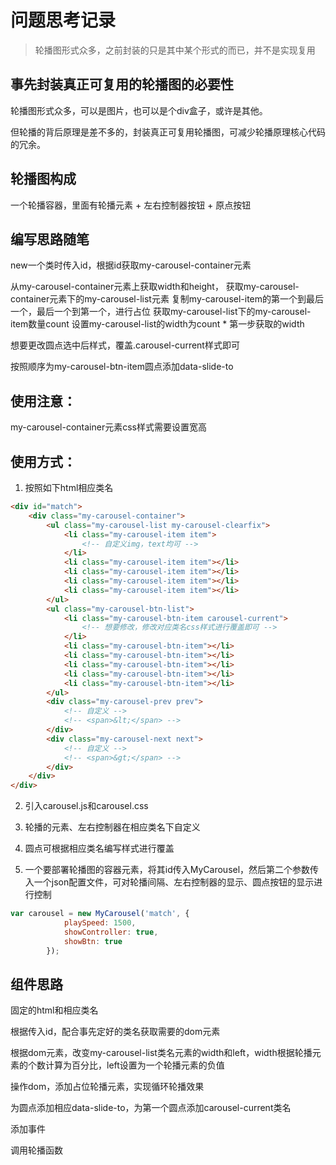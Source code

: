 # 问题思考记录

> 轮播图形式众多，之前封装的只是其中某个形式的而已，并不是实现复用

## 事先封装真正可复用的轮播图的必要性

轮播图形式众多，可以是图片，也可以是个div盒子，或许是其他。

但轮播的背后原理是差不多的，封装真正可复用轮播图，可减少轮播原理核心代码的冗余。

## 轮播图构成

一个轮播容器，里面有轮播元素 + 左右控制器按钮 + 原点按钮

## 编写思路随笔

new一个类时传入id，根据id获取my-carousel-container元素

从my-carousel-container元素上获取width和height，
获取my-carousel-container元素下的my-carousel-list元素
复制my-carousel-item的第一个到最后一个，最后一个到第一个，进行占位
获取my-carousel-list下的my-carousel-item数量count
设置my-carousel-list的width为count * 第一步获取的width


想要更改圆点选中后样式，覆盖.carousel-current样式即可

按照顺序为my-carousel-btn-item圆点添加data-slide-to

## 使用注意：

my-carousel-container元素css样式需要设置宽高

## 使用方式：

1. 按照如下html相应类名

```html
<div id="match">
    <div class="my-carousel-container">
        <ul class="my-carousel-list my-carousel-clearfix">
            <li class="my-carousel-item item">
                <!-- 自定义img，text均可 -->
            </li>
            <li class="my-carousel-item item"></li>
            <li class="my-carousel-item item"></li>
            <li class="my-carousel-item item"></li>
            <li class="my-carousel-item item"></li>  
        </ul>
        <ul class="my-carousel-btn-list"> 
            <li class="my-carousel-btn-item carousel-current">
                <!-- 想要修改，修改对应类名css样式进行覆盖即可 -->
            </li>
            <li class="my-carousel-btn-item"></li>
            <li class="my-carousel-btn-item"></li>
            <li class="my-carousel-btn-item"></li>
            <li class="my-carousel-btn-item"></li>
            <li class="my-carousel-btn-item"></li>                
        </ul>
        <div class="my-carousel-prev prev">
            <!-- 自定义 -->
            <!-- <span>&lt;</span> -->
        </div>
        <div class="my-carousel-next next">
            <!-- 自定义 -->
            <!-- <span>&gt;</span> -->
        </div>
    </div>
</div>
```

2. 引入carousel.js和carousel.css

3. 轮播的元素、左右控制器在相应类名下自定义

4. 圆点可根据相应类名编写样式进行覆盖

5. 一个要部署轮播图的容器元素，将其id传入MyCarousel，然后第二个参数传入一个json配置文件，可对轮播间隔、左右控制器的显示、圆点按钮的显示进行控制
```js  
var carousel = new MyCarousel('match', {
            playSpeed: 1500,
            showController: true,
            showBtn: true
        });
```

## 组件思路

固定的html和相应类名

根据传入id，配合事先定好的类名获取需要的dom元素

根据dom元素，改变my-carousel-list类名元素的width和left，width根据轮播元素的个数计算为百分比，left设置为一个轮播元素的负值

操作dom，添加占位轮播元素，实现循环轮播效果

为圆点添加相应data-slide-to，为第一个圆点添加carousel-current类名

添加事件

调用轮播函数

